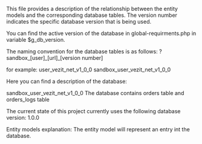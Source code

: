 This file provides a description of the relationship between the entity models and the corresponding database tables. The version number indicates the specific database version that is being used.

You can find the active version of the database in global-requirments.php in variable $g_db_version. 

The naming convention for the database tables is as follows:
?sandbox_\[user]\_\[url]\_[version number]

for example:
user_vezit_net_v1_0_0
sandbox_user_vezit_net_v1_0_0


Here you can find a description of the database:

sandbox_user_vezit_net_v1_0_0
The database contains orders table and orders_logs table 

The current state of this project currently uses the following database version: 1.0.0


Entity models explanation:
The entity model will represent an entry int the database.